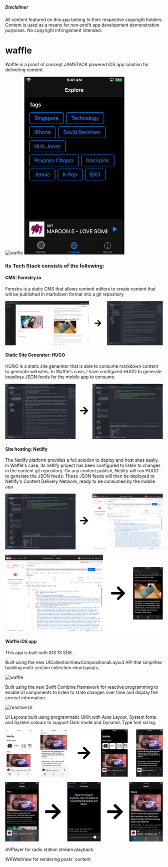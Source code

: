 ##### Disclaimer
All content featured on this app belong to their respective copyright holders. Content is used as a means for non-profit app development demonstration purposes. No copyright infringement intended.

# waffle
Waffle is a proof of concept JAMSTACK powered iOS app solution for delivering content.


![waffle](media/Opening.gif) ![explore](media/explore_portrait.PNG)


### Its Tech Stack consists of the following:

#### CMS: Forestry.io
Forestry is a static CMS that allows content editors to create content that will be published in markdown format into a git repository

![cms_to_md](media/cms_to_md.png)

#### Static Site Generator: HUGO
HUGO is a static site generator that is able to consume markdown content to generate websites. In Waffle's case, I have configured HUGO to generate headless JSON feeds for the mobile app to consume.

![cms_to_md](media/md_to_json.png)

#### Site hosting: Netlify
The Netlify platform provides a full solution to deploy and host sites easily. In Waffle's case, its netlify project has been configured to listen to changes in the content git repository. On any content publish, Netlify will run HUGO to generate the JSON feeds. These JSON feeds will then be deployed to Netlify's Content Delivery Network, ready to be consumed by the mobile app

![json_to_netlify](media/json_to_netlify.png)

![netlify_to_ios](media/netlify_to_ios.png)

#### Waffle iOS app
This app is built with iOS 13 SDK.

Built using the new UICollectionViewCompositionalLayout API that simplifies building multi-section collection view layouts.

![waffle](media/Opening.gif)

Built using the new Swift Combine framework for reactive programming to enable UI components to listen to state changes over time and display the correct information.

![reactive UI](media/reactiveUI.gif)

UI Layouts built using programmatic UIKit with Auto Layout, System fonts and System colours to support Dark mode and Dynamic Type font sizing.

![light to dark](media/light_to_dark.png)

![dynamic type](media/dynamic_type.png)

AVPlayer for radio station stream playback.

WKWebView for rendering posts' content
